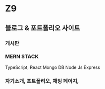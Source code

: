 # Z9

## 블로그 & 포트폴리오 사이트

### 게시판 

### MERN STACK
TypeScript, React 
Mongo DB
Node Js Express

### 자기소개, 포트폴리오, 채팅 페이지, 
